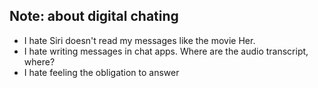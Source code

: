 ## Note: about digital chating

- I hate Siri doesn't read my messages like the movie Her.
- I hate writing messages in chat apps. Where are the audio transcript, where?
- I hate feeling the obligation to answer
